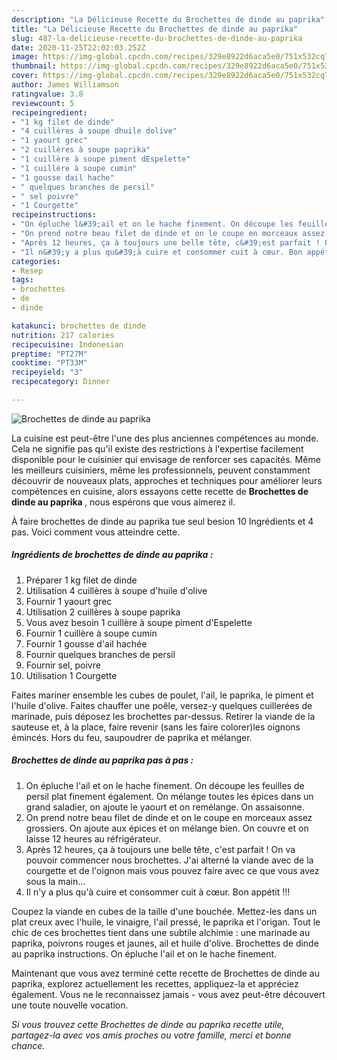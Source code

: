 ```yaml
---
description: "La Délicieuse Recette du Brochettes de dinde au paprika"
title: "La Délicieuse Recette du Brochettes de dinde au paprika"
slug: 487-la-delicieuse-recette-du-brochettes-de-dinde-au-paprika
date: 2020-11-25T22:02:03.252Z
image: https://img-global.cpcdn.com/recipes/329e8922d6aca5e0/751x532cq70/brochettes-de-dinde-au-paprika-photo-principale-de-la-recette.jpg
thumbnail: https://img-global.cpcdn.com/recipes/329e8922d6aca5e0/751x532cq70/brochettes-de-dinde-au-paprika-photo-principale-de-la-recette.jpg
cover: https://img-global.cpcdn.com/recipes/329e8922d6aca5e0/751x532cq70/brochettes-de-dinde-au-paprika-photo-principale-de-la-recette.jpg
author: James Williamson
ratingvalue: 3.8
reviewcount: 5
recipeingredient:
- "1 kg filet de dinde"
- "4 cuillères à soupe dhuile dolive"
- "1 yaourt grec"
- "2 cuillères à soupe paprika"
- "1 cuillère à soupe piment dEspelette"
- "1 cuillère à soupe cumin"
- "1 gousse dail hache"
- " quelques branches de persil"
- " sel poivre"
- "1 Courgette"
recipeinstructions:
- "On épluche l&#39;ail et on le hache finement. On découpe les feuilles de persil plat finement également. On mélange toutes les épices dans un grand saladier, on ajoute le yaourt et on remélange. On assaisonne."
- "On prend notre beau filet de dinde et on le coupe en morceaux assez grossiers. On ajoute aux épices et on mélange bien. On couvre et on laisse 12 heures au réfrigérateur."
- "Après 12 heures, ça à toujours une belle tête, c&#39;est parfait ! On va pouvoir commencer nous brochettes. J&#39;ai alterné la viande avec de la courgette et de l&#39;oignon mais vous pouvez faire avec ce que vous avez sous la main..."
- "Il n&#39;y a plus qu&#39;à cuire et consommer cuit à cœur. Bon appétit !!!"
categories:
- Resep
tags:
- brochettes
- de
- dinde

katakunci: brochettes de dinde 
nutrition: 217 calories
recipecuisine: Indonesian
preptime: "PT27M"
cooktime: "PT33M"
recipeyield: "3"
recipecategory: Dinner

---
```



![Brochettes de dinde au paprika](https://img-global.cpcdn.com/recipes/329e8922d6aca5e0/751x532cq70/brochettes-de-dinde-au-paprika-photo-principale-de-la-recette.jpg)

La cuisine est peut-être l'une des plus anciennes compétences au monde. Cela ne signifie pas qu'il existe des restrictions à l'expertise facilement disponible pour le cuisinier qui envisage de renforcer ses capacités. Même les meilleurs cuisiniers, même les professionnels, peuvent constamment découvrir de nouveaux plats, approches et techniques pour améliorer leurs compétences en cuisine, alors essayons cette recette de <strong> Brochettes de dinde au paprika </strong>, nous espérons que vous aimerez il.

<!--inarticleads1-->

À faire brochettes de dinde au paprika tue seul besion 10 Ingrédients et 4 pas. Voici comment vous atteindre cette.

##### Ingrédients de brochettes de dinde au paprika :

1. Préparer 1 kg filet de dinde
1. Utilisation 4 cuillères à soupe d&#39;huile d&#39;olive
1. Fournir 1 yaourt grec
1. Utilisation 2 cuillères à soupe paprika
1. Vous avez besoin 1 cuillère à soupe piment d&#39;Espelette
1. Fournir 1 cuillère à soupe cumin
1. Fournir 1 gousse d&#39;ail hachée
1. Fournir  quelques branches de persil
1. Fournir  sel, poivre
1. Utilisation 1 Courgette


Faites mariner ensemble les cubes de poulet, l&#39;ail, le paprika, le piment et l&#39;huile d&#39;olive. Faites chauffer une poêle, versez-y quelques cuillerées de marinade, puis déposez les brochettes par-dessus. Retirer la viande de la sauteuse et, à la place, faire revenir (sans les faire colorer)les oignons émincés. Hors du feu, saupoudrer de paprika et mélanger. 

<!--inarticleads2-->

##### Brochettes de dinde au paprika pas à pas :

1. On épluche l&#39;ail et on le hache finement. On découpe les feuilles de persil plat finement également. On mélange toutes les épices dans un grand saladier, on ajoute le yaourt et on remélange. On assaisonne.
1. On prend notre beau filet de dinde et on le coupe en morceaux assez grossiers. On ajoute aux épices et on mélange bien. On couvre et on laisse 12 heures au réfrigérateur.
1. Après 12 heures, ça à toujours une belle tête, c&#39;est parfait ! On va pouvoir commencer nous brochettes. J&#39;ai alterné la viande avec de la courgette et de l&#39;oignon mais vous pouvez faire avec ce que vous avez sous la main...
1. Il n&#39;y a plus qu&#39;à cuire et consommer cuit à cœur. Bon appétit !!!


Coupez la viande en cubes de la taille d&#39;une bouchée. Mettez-les dans un plat creux avec l&#39;huile, le vinaigre, l&#39;ail pressé, le paprika et l&#39;origan. Tout le chic de ces brochettes tient dans une subtile alchimie : une marinade au paprika, poivrons rouges et jaunes, ail et huile d&#39;olive. Brochettes de dinde au paprika instructions. On épluche l&#39;ail et on le hache finement. 

<!--inarticleads1-->

<p>
Maintenant que vous avez terminé cette recette de Brochettes de dinde au paprika, explorez actuellement les recettes, appliquez-la et appréciez également. Vous ne le reconnaissez jamais - vous avez peut-être découvert une toute nouvelle vocation.
</p>

<p>
<i>Si vous trouvez cette Brochettes de dinde au paprika recette utile, partagez-la avec vos amis proches ou votre famille, merci et bonne chance.</i>
</p>

